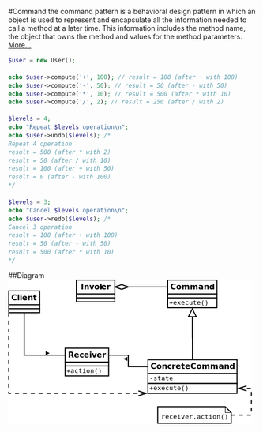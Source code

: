 #Command
the command pattern is a behavioral design pattern in which an object is used to represent and encapsulate all
the information needed to call a method at a later time. This information includes the method name,
the object that owns the method and values for the method parameters.
[More…](http://en.wikipedia.org/wiki/Command_pattern)

```php
$user = new User();

echo $user->compute('+', 100); // result = 100 (after + with 100)
echo $user->compute('-', 50); // result = 50 (after - with 50)
echo $user->compute('*', 10); // result = 500 (after * with 10)
echo $user->compute('/', 2); // result = 250 (after / with 2)

$levels = 4;
echo "Repeat $levels operation\n";
echo $user->undo($levels); /*
Repeat 4 operation
result = 500 (after * with 2)
result = 50 (after / with 10)
result = 100 (after + with 50)
result = 0 (after - with 100)
*/

$levels = 3;
echo "Cancel $levels operation\n";
echo $user->redo($levels); /*
Cancel 3 operation
result = 100 (after + with 100)
result = 50 (after - with 50)
result = 500 (after * with 10)
*/
```

##Diagram
![Command UML Diagram](diagram.png)

